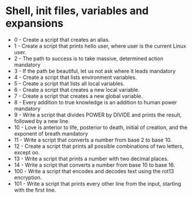 # Shell, init files, variables and expansions
* 0 - Create a script that creates an alias.
* 1 - Create a script that prints hello user, where user is the current Linux user.
* 2 - The path to success is to take massive, determined action mandatory
* 3 - If the path be beautiful, let us not ask where it leads mandatory
* 4 - Create a script that lists environment variables.
* 5 - Create a script that lists all local variables.
* 6 - Create a script that creates a new local variable.
* 7 - Create a script that creates a new global variable.
* 8 - Every addition to true knowledge is an addition to human power mandatory
* 9 - Write a script that divides POWER by DIVIDE and prints the result, followed by a new line.
* 10 - Love is anterior to life, posterior to death, initial of creation, and the exponent of breath mandatory
* 11 - Write a script that converts a number from base 2 to base 10.
* 12 - Create a script that prints all possible combinations of two letters, except oo.
* 13 - Write a script that prints a number with two decimal places.
* 14 - Write a script that converts a number from base 10 to base 16.
* 100 - Write a script that encodes and decodes text using the rot13 encryption.
* 101 - Write a script that prints every other line from the input, starting with the first line.
